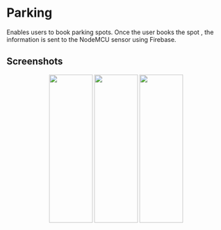# Parking
Enables users to book parking spots. Once the user books the spot , the information is sent to the NodeMCU sensor using Firebase.

## Screenshots

<p align="center">
  <img src="https://raw.githubusercontent.com/ravk1234/Parking/master/login.jpg" height="340" width="100"/>
 <img src="https://raw.githubusercontent.com/ravk1234/Parking/master/login.jpg" height="340" width="100"/>
   <img src="https://raw.githubusercontent.com/ravk1234/Parking/master/login.jpg" height="340" width="100"/>
</p>
